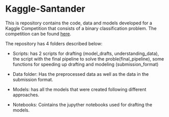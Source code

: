# Kaggle-Santander
This is repository contains the code, data and models developed for a Kaggle Competition that consists of a binary classification problem. The competition can be found [here](https://www.kaggle.com/c/santander-customer-transaction-prediction).

The repository has 4 folders described below:

 - Scripts: has 2 scripts for drafting (model_drafts, understanding_data), the script with the final pipeline to solve the proble(final_pipeline), some functions for speeding up drafting and modeling (submission_format)

- Data folder: Has the preprocessed data as well as the data in the submission format.
  
- Models: has all the models that were created following different approaches.
  
- Notebooks: Cointains the jupyther notebooks used for drafting the models. 

